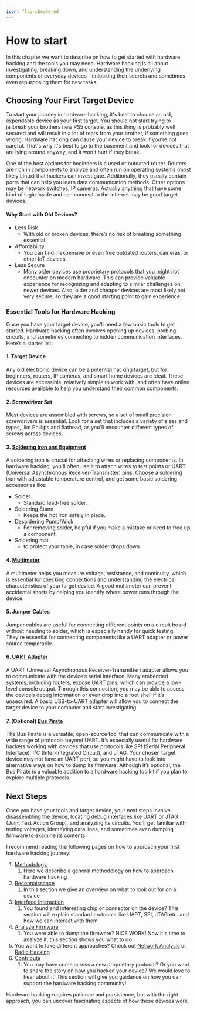```yaml
---
icon: flag-checkered
---
```


# How to start

In this chapter we want to describe on how to get started with hardware hacking and the tools you may need. Hardware hacking is all about investigating, breaking down, and understanding the underlying components of everyday devices—unlocking their secrets and sometimes even repurposing them for new tasks.

## Choosing Your First Target Device

To start your journey in hardware hacking, it's best to choose an old, expendable device as your first target. You should not start trying to jailbreak your brothers new PS5 console, as this thing is probably well secured and will result in a lot of tears from your brother, if something goes wrong. Hardware hacking can cause your device to break if you're not careful. That's why it's best to go to the basement and look for devices that are lying around anyway, and it won't hurt if they break.&#x20;

One of the best options for beginners is a used or outdated router. Routers are rich in components to analyze and often run on operating systems (most likely Linux) that hackers can investigate. Additionally, they usually contain ports that can help you learn data communication methods. Other options may be network switches, IP cameras. Actually anything that have some kind of logic inside and can connect to the internet may be good target devices.

#### Why Start with Old Devices?

* Less Risk
  * With old or broken devices, there’s no risk of breaking something essential.
* Affordability
  * You can find inexpensive or even free outdated routers, cameras, or other IoT devices.
* Less Secure
  * Many older devices use proprietary protocols that you might not encounter on modern hardware. This can provide valuable experience for recognizing and adapting to similar challenges on newer devices. Also, older and cheaper devices are most likely not very secure, so they are a good starting point to gain experience.

### Essential Tools for Hardware Hacking

Once you have your target device, you’ll need a few basic tools to get started. Hardware hacking often involves opening up devices, probing circuits, and sometimes connecting to hidden communication interfaces. Here’s a starter list:

#### 1. Target Device

Any old electronic device can be a potential hacking target, but for beginners, routers, IP cameras, and smart home devices are ideal. These devices are accessible, relatively simple to work with, and often have online resources available to help you understand their common components.

#### 2. Screwdriver Set

Most devices are assembled with screws, so a set of small precision screwdrivers is essential. Look for a set that includes a variety of sizes and types, like Phillips and flathead, as you'll encounter different types of screws across devices.

#### 3. [Soldering Iron and Equipment](../hardware-hacking/basics/tools/hardware-tools/soldering-tools.md)

A soldering iron is crucial for attaching wires or replacing components. In hardware hacking, you'll often use it to attach wires to test points or UART (Universal Asynchronous Receiver-Transmitter) pins. Choose a soldering iron with adjustable temperature control, and get some basic soldering accessories like:

* Solder
  * Standard lead-free solder.
* Soldering Stand
  * Keeps the hot iron safely in place.
* Desoldering Pump/Wick
  * For removing solder, helpful if you make a mistake or need to free up a component.
* Soldering mat
  * to protect your table, in case solder drops down

#### 4. [Multimeter](../hardware-hacking/basics/tools/hardware-tools/multimeters-and-oscilloscopes.md)

A multimeter helps you measure voltage, resistance, and continuity, which is essential for checking connections and understanding the electrical characteristics of your target device. A good multimeter can prevent accidental shorts by helping you identify where power runs through the device.

#### 5. Jumper Cables

Jumper cables are useful for connecting different points on a circuit board without needing to solder, which is especially handy for quick testing. They're essential for connecting components like a UART adapter or power source temporarily.

#### 6. [UART Adapter](../hardware-hacking/basics/tools/hardware-tools/uart-to-ttl-adapter.md)

A UART (Universal Asynchronous Receiver-Transmitter) adapter allows you to communicate with the device’s serial interface. Many embedded systems, including routers, expose UART pins, which can provide a low-level console output. Through this connection, you may be able to access the device’s debug information or even drop into a root shell if it’s unsecured. A basic USB-to-UART adapter will allow you to connect the target device to your computer and start investigating.

#### 7. (Optional) [Bus Pirate](../hardware-hacking/basics/tools/hardware-tools/open-source-tools/bus-pirate.md)

The Bus Pirate is a versatile, open-source tool that can communicate with a wide range of protocols beyond UART. It’s especially useful for hardware hackers working with devices that use protocols like SPI (Serial Peripheral Interface), I²C (Inter-Integrated Circuit), and JTAG. Your chosen target device may not have an UART port, so you might have to look into alternative ways on how to dump its firmware. Although it’s optional, the Bus Pirate is a valuable addition to a hardware hacking toolkit if you plan to explore multiple protocols.

## Next Steps

Once you have your tools and target device, your next steps involve disassembling the device, locating debug interfaces like UART or JTAG (Joint Test Action Group), and analyzing its circuits. You'll get familiar with testing voltages, identifying data lines, and sometimes even dumping firmware to examine its contents.

I recommend reading the following pages on how to approach your first hardware hacking journey:

1. [Methodology](quickstart/)
   1. Here we describe a general methodology on how to approach hardware hacking
2. [Reconnaissance](../network-analysis/reconnaissance.md)
   1. In this section we give an overview on what to look out for on a device
3. [Interface Interaction](../hardware-hacking/interface-interaction/)
   1. You found and interesting chip or connector on the device? This section will explain standard protocols like UART, SPI, JTAG etc. and how we can interact with them&#x20;
4. [Analyze Firmware](../hardware-hacking/analyze-firmware.md)
   1. You were able to dump the firmware? NICE WORK! Now it's time to analyze it, this section shows you what to do
5. You want to take different approaches? Check out [Network Analysis](broken-reference) or [Radio Hacking](broken-reference)
6. [Contribute](broken-reference)
   1. You may have come across a new proprietary protocol? Or you want to share the story on how you hacked your device? We would love to hear about it! This section will give you guidance on how you can support the hardware hacking community!

Hardware hacking requires patience and persistence, but with the right approach, you can uncover fascinating aspects of how these devices work.


